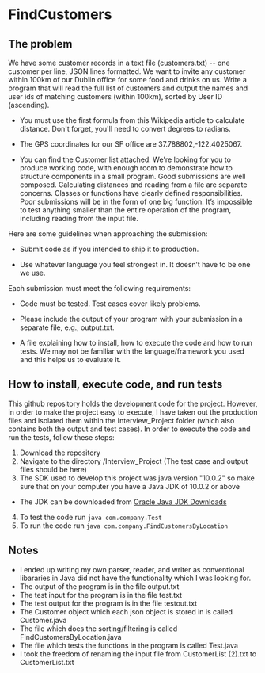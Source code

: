 # FindCustomers

## The problem

We have some customer records in a text file (customers.txt) -- one customer per line, JSON lines formatted. We want to invite any customer within 100km of our Dublin office for some food and drinks on us. Write a program that will read the full list of customers and output the names and user ids of matching customers (within 100km), sorted by User ID (ascending).

- You must use the first formula from this Wikipedia article to calculate distance. Don't forget, you'll need to convert degrees to radians.

- The GPS coordinates for our SF office are 37.788802,-122.4025067.

- You can find the Customer list attached. 
We're looking for you to produce working code, with enough room to demonstrate how to structure components in a small program. Good submissions are well composed. Calculating distances and reading from a file are separate concerns. Classes or functions have clearly defined responsibilities. Poor submissions will be in the form of one big function. It’s impossible to test anything smaller than the entire operation of the program, including reading from the input file.

Here are some guidelines when approaching the submission:

- Submit code as if you intended to ship it to production.

- Use whatever language you feel strongest in. It doesn’t have to be one we use.

Each submission must meet the following requirements:

- Code must be tested. Test cases cover likely problems.

- Please include the output of your program with your submission in a separate file, e.g., output.txt.

- A file explaining how to install, how to execute the code and how to run tests. We may not be familiar with the language/framework you used and this helps us to evaluate it.

## How to install, execute code, and run tests
This github repository holds the development code for the project. However, in order to make the project easy to execute, I have taken out the production files and isolated them within the Interview_Project folder (which also contains both the output and test cases). In order to execute the code and run the tests, follow these steps:

1. Download the repository
2. Navigate to the directory /Interview_Project (The test case and output files should be here)
3. The SDK used to develop this project was java version "10.0.2" so make sure that on your computer you have a Java JDK of 10.0.2 or above
  - The JDK can be downloaded from [Oracle Java JDK Downloads](https://www.oracle.com/technetwork/java/javase/downloads/index.html)
4. To test the code run `java com.company.Test`
5. To run the code run `java com.company.FindCustomersByLocation`


## Notes
- I ended up writing my own parser, reader, and writer as conventional libararies in Java did not have the functionality which I was looking for.
- The output of the program is in the file output.txt
- The test input for the program is in the file test.txt
- The test output for the program is in the file testout.txt
- The Customer object which each json object is stored in is called Customer.java
- The file which does the sorting/filtering is called FindCustomersByLocation.java
- The file which tests the functions in the program is called Test.java
- I took the freedom of renaming the input file from CustomerList (2).txt to CustomerList.txt

